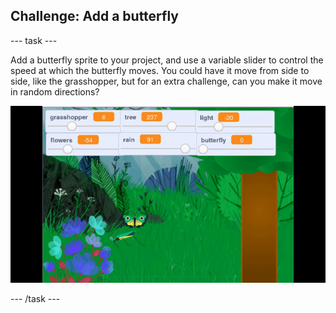 ## Challenge: Add a butterfly

--- task ---

Add a butterfly sprite to your project, and use a variable slider to control the speed at which the butterfly moves. You could have it move from side to side, like the grasshopper, but for an extra challenge, can you make it move in random directions?

![animated gif of forest with randomly moving butterfly](images/butterfly.gif)

--- /task ---

